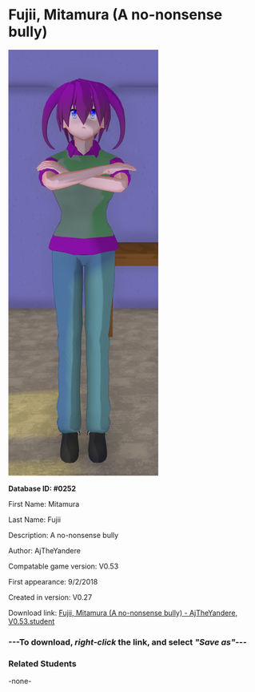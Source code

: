 # Fujii, Mitamura (A no-nonsense bully)

<img src="../../Files/Images/Fujii, Mitamura (A no-nonsense bully).png" title="Fujii, Mitamura (A no-nonsense bully) - AjTheYandere, V0.53">

**Database ID: #0252**

First Name: Mitamura

Last Name: Fujii

Description: A no-nonsense bully

Author: AjTheYandere

Compatable game version: V0.53

First appearance: 9/2/2018

Created in version: V0.27

Download link: <a href="https://raw.githubusercontent.com/Arbiter1223/Daigaku-Gurashi-Custom-Students/master/Files/Student%20Files/Fujii%2C%20Mitamura%20(A%20no-nonsense%20bully)%20-%20AjTheYandere%2C%20V0.53.student">Fujii, Mitamura (A no-nonsense bully) - AjTheYandere, V0.53.student</a>

### ---**To download, _right-click_ the link, and select _"Save as"_**---

### Related Students

-none-
